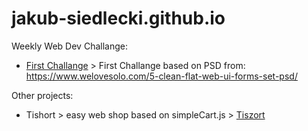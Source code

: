 # jakub-siedlecki.github.io

Weekly Web Dev Challange:
- [First Challange](jakub-siedlecki.github.io/WebChallange1) > First Challange
based on PSD from: https://www.welovesolo.com/5-clean-flat-web-ui-forms-set-psd/

Other projects: 
- Tishort > easy web shop based on simpleCart.js > [Tiszort](jakub-siedlecki.github.io/Tiszort-shop)
